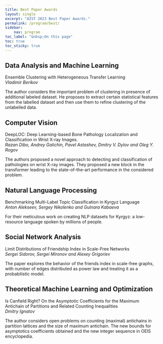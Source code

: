 ```yaml
---
title: Best Paper Awards
layout: single
excerpt: "AIST 2023 Best Paper Awards."
permalink: /program/best/
sidebar: 
    nav: program
toc_label: "&nbsp;On this page"
toc: true
toc_sticky: true
---
```




## Data Analysis and Machine Learning

Ensemble Clustering with Heterogeneous Transfer Learning<br/>
<i>Vladimir Berikov</i>

The author considers the important problem of clustering in presence of additional labeled dataset. He proposes to extract certain statistical features from the labelled dataset and then use them to refine clustering of the unlabelled data.

## Computer Vision

DeepLOC: Deep Learning-based Bone Pathology Localization and Classification in Wrist X-ray Images.<br/>
<i>Razan Dibo, Andrey Galichin, Pavel Astashev, Dmitry V. Dylov and Oleg Y. Rogov</i>

The authors proposed a novel approach to detecting and classification of pathologies on wrist X-ray images. They proposed a new block in the transformer leading to the state-of-the-art performance in the considered problem.


## Natural Language Processing

Benchmarking Multi-Label Topic Classification in Kyrgyz Language
<br/>
<i>Anton Alekseev, Sergey Nikolenko and Gulnara Kabaeva</i>

For their meticulous work on creating NLP datasets for Kyrgyz: a low-resource language spoken by millions of people.


## Social Network Analysis

Limit Distributions of Friendship Index in Scale-Free Networks<br/>
<i>Sergei Sidorov, Sergei Mironov and Alexey Grigoriev</i>

The paper explores the behavior of the friends index in scale-free graphs, with number of edges distributed as power law and treating it as a probabilistic model.


## Theoretical Machine Learning and Optimization

Is Canfield Right? On the Asymptotic Coefficients for the Maximum Antichain of Partitions and Related Counting Inequalities
<br/>
<i>Dmitry Ignatov</i>

The author considers open problems on counting (maximal) antichains in partition lattices and the size of maximum antichain. The new bounds for asymptotics coefficients obtained and the new integer sequence in OEIS encyclopedia.
